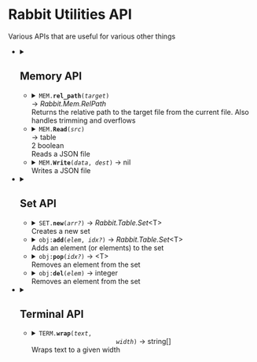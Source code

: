 <h1>Rabbit Utilities API</h1>
Various APIs that are useful for various other things
<ul>
	<li>
		<details>
			<summary>
				<h2>Memory API</h2>
			</summary>
			Memory and file management
			<pre lang="lua">local MEM = require("rabbit.util.memory")</pre>
		</details>
		<ul>
			<li>
				<details>
					<summary>
						<code>MEM.<b>rel_path</b>(<i>target</i>)</code><br>
						→
						<i>Rabbit.Mem.RelPath</i>
						<br>
						Returns the relative path to the target file from the current file. Also handles trimming and
						overflows
					</summary>
					<ul>
						<li>
							<b>Parameters</b>
							<table>
								<tr>
									<th>param</th>
									<th>type</th>
									<th>details</th>
								</tr>
								<tr>
									<td>target</td>
									<td>string</td>
									<td>/path/to/target</td>
								</tr>
							</table>
						</li>
						<li>
							<b>Returns</b>
							<table>
								<tr>
									<th>-</th>
									<th>type</th>
									<th>description</th>
								</tr>
								<tr>
									<td>-&gt;</td>
									<td>
										Rabbit.Mem.RelPath:
										<table>
											<tr>
												<th>key</th>
												<th>type</th>
												<th>desc</th>
											</tr>
											<tr>
												<td>dir</td>
												<td>string</td>
												<td>Dir part, eg
													<code>.../rel/to/</code>
												</td>
											</tr>
											<tr>
												<td>name</td>
												<td>string</td>
												<td>Name part, eg
													<code>foo.txt</code>
												</td>
											</tr>
											<tr>
												<td>merge</td>
												<td>string</td>
												<td>The merged path, eg
													<code>.../rel/to/foo.txt</code>
												</td>
											</tr>
											<tr>
												<td>parts</td>
												<td>string[]</td>
												<td>The entire relative path from source to target, eg
													<code>{ "..", "..", "rel", "to", "foo.txt" }</code>
												</td>
											</tr>
											<tr>
												<td>source</td>
												<td>string</td>
												<td>Real, absolute path of the source file</td>
											</tr>
											<tr>
												<td>target</td>
												<td>string</td>
												<td>Real, absolute path of the target file</td>
											</tr>
											<tr>
												<td><i>[integer]</i></td>
												<td>Rabbit.Mem.RelPath</td>
												<td>Re-cast with a new maximum display width</td>
											</tr>
										</table>
									</td>
									<td>Relative filepath details</td>
								</tr>
							</table>
						</li>
					</ul>
				</details>
			</li>
			<li>
				<details>
					<summary>
						<code>MEM.<b>Read</b>(<i>src</i>)</code><br>
						→ table<br>
						2 boolean
						<br>
						Reads a JSON file
					</summary>
					<ul>
						<li>
							<b>Parameters</b>
							<table>
								<tr>
									<th>param</th>
									<th>type</th>
									<th>details</th>
								</tr>
								<tr>
									<td>src</td>
									<td>string</td>
									<td>/path/to/file.json</td>
								</tr>
							</table>
						</li>
						<li>
							<b>Returns</b>
							<table>
								<tr>
									<th>-</th>
									<th>type</th>
									<th>description</th>
								</tr>
								<tr>
									<td>-&gt;</td>
									<td>table</td>
									<td>JSON data</td>
								</tr>
								<tr>
									<td>2</td>
									<td>boolean</td>
									<td>True if the file exists</td>
								</tr>
							</table>
						</li>
						<li>
							<b>Notes</b>
							<ol>
								<li>
									The returned JSON object is not
									<i>exactly</i>
									what's stored in the file. It also
									sets
									<code>__Dest</code>, the write destination, and
									<code>__Save()</code>, the save
									function.
									When
									<code>__Save</code>
									is called, the file will be saved to the destination,
									without
									needing to call
									<code>MEM.<b>Write</b></code>
								</li>
								<li>
									If the file does not exist, it will return
									<code>{}</code>
									under the assumption
									that it will be written to later
								</li>
							</ol>
						</li>
						<li>
							<b>Throws</b>
							<ol>
								<li>When the file is not JSON encoded</li>
								<li>When the file could not be read for another reason</li>
							</ol>
						</li>
					</ul>
				</details>
			</li>
			<li>
				<details>
					<summary>
						<code>MEM.<b>Write</b>(<i>data</i>,&nbsp;<i>dest</i>)</code>
						→ nil
						<br>
						Writes a JSON file
					</summary>
					<ul>
						<li>
							<b>Parameters</b>
							<table>
								<tr>
									<th>param</th>
									<th>type</th>
									<th>details</th>
								</tr>
								<tr>
									<td>data</td>
									<td>table</td>
									<td>JSON data</td>
								</tr>
								<tr>
									<td>dest</td>
									<td>string</td>
									<td>/path/to/file.json</td>
								</tr>
							</table>
						</li>
						<li><i>Doesn't return anything</i></li>
						<li>
							<b>Throws</b>
							<ol>
								<li>When the file could not be written for another reason</li>
								<li>When the file is not JSON encoded</li>
								<li>When the table mixes integer and string keys
									<i>this is a Vim limitation</i>
								</li>
							</ol>
						</li>
						<li>
							<b>Notes</b>
							<ol>
								<li>
									This may not be called with the return value from
									<code>MEM.<b>Read</b></code>,
									as that return value includes some metadata that is not removed by this function.
									Instead, you must call
									<code>obj.<b>__Save()</b></code>
								</li>
							</ol>
						</li>
					</ul>
				</details>
			</li>
		</ul>
	</li>
	<li>
		<details>
			<summary>
				<h2>Set API</h2>
			</summary>
			Treats tables like sets
			<pre lang="lua">
				local SET = require("rabbit.util.set")
				local obj = SET.new()
			</pre>
		</details>
		<ul>
			<li>
				<details>
					<summary>
						<code>SET.<b>new</b>(<i>arr?</i>)</code>
						→
						<i>Rabbit.Table.Set</i>&lt;T&gt;
						<br>
						Creates a new set
					</summary>
					<ul>
						<li>
							<b>Parameters</b>
							<table>
								<tr>
									<th>param</th>
									<th>type</th>
									<th>details</th>
								</tr>
								<tr>
									<td>arr?</td>
									<td>T[]</td>
									<td>Initial values (deepcopy &amp; unique</td>
								</tr>
							</table>
						</li>
						<li>
							<b>Returns</b>
							<table>
								<tr>
									<th>-</th>
									<th>type</th>
									<th>description</th>
								</tr>
								<tr>
									<td>-&gt;</td>
									<td><i>Rabbit.Table.Set</i>&lt;T&gt;</td>
									<td>The new set</td>
								</tr>
							</table>
						</li>
					</ul>
				</details>
			</li>
			<li>
				<details>
					<summary>
						<code>obj:<b>add</b>(<i>elem</i>,&nbsp;<i>idx?</i>)</code>
						→
						<i>Rabbit.Table.Set</i>&lt;T&gt;
						<br>
						Adds an element (or elements) to the set
					</summary>
					<ul>
						<li>
							<b>Parameters</b>
							<table>
								<tr>
									<th>param</th>
									<th>type</th>
									<th>details</th>
								</tr>
								<tr>
									<td rowspan="2">elem</td>
									<td>T</td>
									<td>
										Add a single element. Any duplicate elements are removed and inserted at the
										target position
									</td>
								</tr>
								<tr>
									<td>T[]</td>
									<td>
										Adds many elements. Any duplicate elements are removed and inserted at the
										target position
									</td>
								</tr>
								<tr>
									<td rowspan="2">idx?</td>
									<td>integer</td>
									<td>
										Index to insert elements at. If negative, it adds at idx from the end.
										Eg, -1 for last, -2 for second to last
									</td>
								</tr>
								<tr>
									<td><i>nil</i></td>
									<td>Insert at the beginning</td>
								</tr>
							</table>
						</li>
						<li>
							<b>Returns</b>
							<table>
								<tr>
									<th>-</th>
									<th>type</th>
									<th>description</th>
								</tr>
								<tr>
									<td>-&gt;</td>
									<td><i>Rabbit.Table.Set</i>&lt;T&gt;</td>
									<td>Itself, for chaining</td>
								</tr>
							</table>
						</li>
					</ul>
				</details>
			</li>
			<li>
				<details>
					<summary>
						<code>obj:<b>pop</b>(<i>idx?</i>)</code>
						→ &lt;T&gt;
						<br>
						Removes an element from the set
					</summary>
			<li>
				<b>Parameters</b>
				<table>
					<tr>
						<th>param</th>
						<th>type</th>
						<th>details</th>
					</tr>
					<tr>
						<td>idx?</td>
						<td>integer</td>
						<td>
							Index to remove. If negative, it removes from idx from the end.
							Eg, -1 for last, -2 for second to last
						</td>
					</tr>
				</table>
			</li>
			<li>
				<b>Returns</b>
				<table>
					<tr>
						<th>-</th>
						<th>type</th>
						<th>description</th>
					</tr>
					<tr>
						<td>-&gt;</td>
						<td>T</td>
						<td>The removed element</td>
					</tr>
				</table>
			</li>
			</details>
	</li>
	<li>
		<details>
			<summary>
				<code>obj:<b>del</b>(<i>elem</i>)</code>
				→ integer
				<br>
				Removes an element from the set
</ul>
</li>
<li>
	<details>
		<summary>
			<h2>Terminal API</h2>
		</summary>
		Additional terminal functions
		<pre lang="lua">local TERM = require("rabbit.util.term")</pre>
	</details>
	<ul>
		<li>
			<details>
				<summary>
					<code>TERM.<b>wrap</b>(<i>text</i>,
						<i>width</i>)</code>
					→ string[]
					<br>
					Wraps text to a given width
				</summary>
				<ul>
					<li>
						<b>Parameters</b>
						<table>
							<tr>
								<th>param</th>
								<th>type</th>
								<th>details</th>
							</tr>
							<tr>
								<td>text</td>
								<td>string</td>
								<td>Text to wrap</td>
							</tr>
							<tr>
								<td>width</td>
								<td>number</td>
								<td>Width to wrap to</td>
							</tr>
						</table>
					</li>
					<li>
						<b>Returns</b>
						<table>
							<tr>
								<td>string[]</td>
								<td>Wrapped text</td>
							</tr>
						</table>
					</li>
				</ul>
			</details>
		</li>
	</ul>
</li>
</ul>
